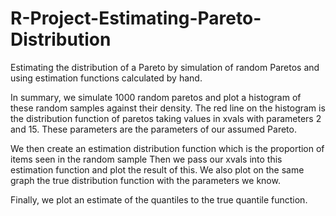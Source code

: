 # R-Project-Estimating-Pareto-Distribution
Estimating the distribution of a Pareto by simulation of random Paretos and using estimation functions calculated by hand. 

In summary, we simulate 1000 random paretos and plot a histogram of these random samples against their density.
The red line on the histogram is the distribution function of paretos taking values in xvals with parameters 2 and 15.
These parameters are the parameters of our assumed Pareto. 

We then create an estimation distribution function which is the proportion of items seen in the random sample 
Then we pass our xvals into this estimation function and plot the result of this.
We also plot on the same graph the true distribution function with the parameters we know. 

Finally, we plot an estimate of the quantiles to the true quantile function. 

